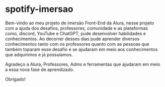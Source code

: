 # spotify-imersao

Bem-vindo ao meu projeto de imersão Front-End da Alura, nesse projeto com a ajuda dos desafios, professores, comunidade e as plataformas como, discord, YouTube e ChatGPT, pude desenvolver habilidades e conhecimentos.
Ao decorrer desses dias pude aprender diversos conhecimentos tanto com os professores quanto com as pessoas que também toparam esse desafio e se ajudaram em meio aos conhecimentos que adquirimos e já possuíamos.

Agradeço a Alura, Professores, Adms e ferramentas que ajudaram em meio a essa nova fase de aprendizado.

Obrigado!